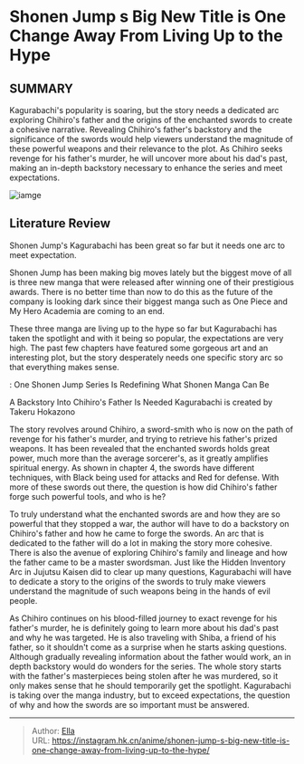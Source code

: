 # Shonen Jump s Big New Title is One Change Away From Living Up to the Hype


## SUMMARY 



  Kagurabachi&#39;s popularity is soaring, but the story needs a dedicated arc exploring Chihiro&#39;s father and the origins of the enchanted swords to create a cohesive narrative.   Revealing Chihiro&#39;s father&#39;s backstory and the significance of the swords would help viewers understand the magnitude of these powerful weapons and their relevance to the plot.   As Chihiro seeks revenge for his father&#39;s murder, he will uncover more about his dad&#39;s past, making an in-depth backstory necessary to enhance the series and meet expectations.  

![iamge](https://static1.srcdn.com/wordpress/wp-content/uploads/2023/10/kagurabachi.jpg)

## Literature Review

Shonen Jump&#39;s Kagurabachi has been great so far but it needs one arc to meet expectation.




Shonen Jump has been making big moves lately but the biggest move of all is three new manga that were released after winning one of their prestigious awards. There is no better time than now to do this as the future of the company is looking dark since their biggest manga such as One Piece and My Hero Academia are coming to an end.




These three manga are living up to the hype so far but Kagurabachi has taken the spotlight and with it being so popular, the expectations are very high. The past few chapters have featured some gorgeous art and an interesting plot, but the story desperately needs one specific story arc so that everything makes sense.

 : One Shonen Jump Series Is Redefining What Shonen Manga Can Be


 A Backstory Into Chihiro&#39;s Father Is Needed 
Kagurabachi is created by Takeru Hokazono
          

The story revolves around Chihiro, a sword-smith who is now on the path of revenge for his father&#39;s murder, and trying to retrieve his father&#39;s prized weapons. It has been revealed that the enchanted swords holds great power, much more than the average sorcerer&#39;s, as it greatly amplifies spiritual energy. As shown in chapter 4, the swords have different techniques, with Black being used for attacks and Red for defense. With more of these swords out there, the question is how did Chihiro&#39;s father forge such powerful tools, and who is he?




          

To truly understand what the enchanted swords are and how they are so powerful that they stopped a war, the author will have to do a backstory on Chihiro&#39;s father and how he came to forge the swords. An arc that is dedicated to the father will do a lot in making the story more cohesive. There is also the avenue of exploring Chihiro&#39;s family and lineage and how the father came to be a master swordsman. Just like the Hidden Inventory Arc in Jujutsu Kaisen did to clear up many questions, Kagurabachi will have to dedicate a story to the origins of the swords to truly make viewers understand the magnitude of such weapons being in the hands of evil people.

As Chihiro continues on his blood-filled journey to exact revenge for his father&#39;s murder, he is definitely going to learn more about his dad&#39;s past and why he was targeted. He is also traveling with Shiba, a friend of his father, so it shouldn&#39;t come as a surprise when he starts asking questions. Although gradually revealing information about the father would work, an in depth backstory would do wonders for the series. The whole story starts with the father&#39;s masterpieces being stolen after he was murdered, so it only makes sense that he should temporarily get the spotlight. Kagurabachi is taking over the manga industry, but to exceed expectations, the question of why and how the swords are so important must be answered.






---

> Author: [Ella](https://instagram.hk.cn/)  
> URL: https://instagram.hk.cn/anime/shonen-jump-s-big-new-title-is-one-change-away-from-living-up-to-the-hype/  

